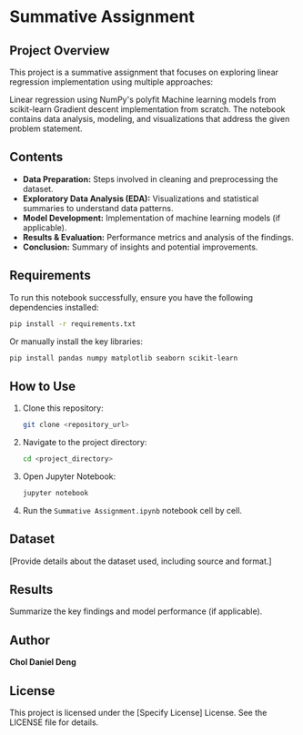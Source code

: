 # Summative Assignment

## Project Overview
This project is a summative assignment that focuses on exploring linear regression implementation using multiple approaches:

Linear regression using NumPy's polyfit
Machine learning models from scikit-learn
Gradient descent implementation from scratch. The notebook contains data analysis, modeling, and visualizations that address the given problem statement.

## Contents
- **Data Preparation:** Steps involved in cleaning and preprocessing the dataset.
- **Exploratory Data Analysis (EDA):** Visualizations and statistical summaries to understand data patterns.
- **Model Development:** Implementation of machine learning models (if applicable).
- **Results & Evaluation:** Performance metrics and analysis of the findings.
- **Conclusion:** Summary of insights and potential improvements.

## Requirements
To run this notebook successfully, ensure you have the following dependencies installed:

```bash
pip install -r requirements.txt
```

Or manually install the key libraries:

```bash
pip install pandas numpy matplotlib seaborn scikit-learn
```

## How to Use
1. Clone this repository:
   ```bash
   git clone <repository_url>
   ```
2. Navigate to the project directory:
   ```bash
   cd <project_directory>
   ```
3. Open Jupyter Notebook:
   ```bash
   jupyter notebook
   ```
4. Run the `Summative Assignment.ipynb` notebook cell by cell.

## Dataset
[Provide details about the dataset used, including source and format.]

## Results
Summarize the key findings and model performance (if applicable).

## Author
**Chol Daniel Deng**

## License
This project is licensed under the [Specify License] License. See the LICENSE file for details.

